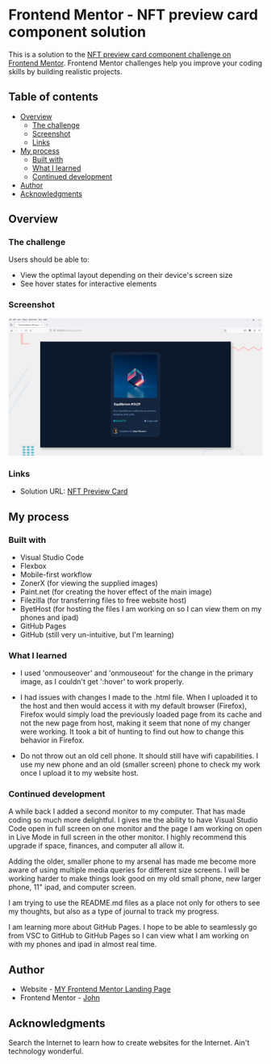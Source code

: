 # Frontend Mentor - NFT preview card component solution

This is a solution to the [NFT preview card component challenge on Frontend Mentor](https://www.frontendmentor.io/challenges/nft-preview-card-component-SbdUL_w0U). Frontend Mentor challenges help you improve your coding skills by building realistic projects. 

## Table of contents

- [Overview](#overview)
  - [The challenge](#the-challenge)
  - [Screenshot](#screenshot)
  - [Links](#links)
- [My process](#my-process)
  - [Built with](#built-with)
  - [What I learned](#what-i-learned)
  - [Continued development](#continued-development)
- [Author](#author)
- [Acknowledgments](#acknowledgments)

## Overview

### The challenge

Users should be able to:

- View the optimal layout depending on their device's screen size
- See hover states for interactive elements

### Screenshot

![](images/nft-screenshot.jpg)


### Links

- Solution URL: [ NFT Preview Card](https://madartistphoto.github.io/FM-Landing-Page/03-NFT-Preview-Card/nftpreviewcard.html)

## My process

### Built with

- Visual Studio Code
- Flexbox
- Mobile-first workflow
- ZonerX (for viewing the supplied images)
- Paint.net (for creating the hover effect of the main image)
- Filezilla (for transferring files to free website host)
- ByetHost (for hosting the files I am working on so I can view them on my phones and ipad)
- GitHub Pages
- GitHub (still very un-intuitive, but I'm learning)

### What I learned

- I used 'onmouseover' and 'onmouseout' for the change in the primary image, as I couldn't get ':hover' to work properly.

- I had issues with changes I made to the .html file. When I uploaded it to the host and then would access it with my default browser (Firefox), Firefox would simply load the previously loaded page from its cache and not the new page from host, making it seem that none of my changer were working. It took a bit of hunting to find out how to change this behavior in Firefox.

- Do not throw out an old cell phone. It should still have wifi capabilities. I use my new phone and an old (smaller screen) phone to check my work once I upload it to my website host.

### Continued development

A while back I added a second monitor to my computer. That has made coding so much more delightful. I gives me the ability to have Visual Studio Code open in full screen on one monitor and the page I am working on open in Live Mode in full screen in the other monitor. I highly recommend this upgrade if space, finances, and computer all allow it.

Adding the older, smaller phone to my arsenal has made me become more aware of using multiple media queries for different size screens. I will be working harder to make things look good on my old small phone, new larger phone, 11" ipad, and computer screen.

I am trying to use the README.md files as a place not only for others to see my thoughts, but also as a type of journal to track my progress.

I am learning more about GitHub Pages. I hope to be able to seamlessly go from VSC to GitHub to GitHub Pages so I can view what I am working on with my phones and ipad in almost real time. 



## Author

- Website - [MY Frontend Mentor Landing Page](https://www.madartistphoto.byethost5.com.com)
- Frontend Mentor - [John](https://www.frontendmentor.io/profile/MadArtistPhoto)

## Acknowledgments

Search the Internet to learn how to create websites for the Internet. Ain't technology wonderful.

